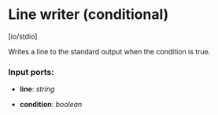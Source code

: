 # Line writer (conditional)

[io/stdio]

Writes a line to the standard output when the condition is true.

### Input ports:

* __line__: _string_



* __condition__: _boolean_



